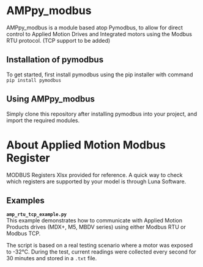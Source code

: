 # AMPpy_modbus
AMPpy_modbus is a module based atop Pymodbus, to allow for direct control to Applied Motion Drives and Integrated motors using the Modbus RTU protocol. (TCP support to be added)

## Installation of pymodbus
To get started, first install pymodbus using the pip installer with command `pip install pymodbus` 

## Using AMPpy_modbus
Simply clone this repository after installing pymodbus into your project, and import the required modules.

# About Applied Motion Modbus Register
MODBUS Registers Xlsx provided for reference. A quick way to check which registers are supported by your model is through Luna Software.

## Examples
**`amp_rtu_tcp_example.py`**  
This example demonstrates how to communicate with Applied Motion Products drives (MDX+, M5, MBDV series) using either Modbus RTU or Modbus TCP.

The script is based on a real testing scenario where a motor was exposed to -32°C. During the test, current readings were collected every second for 30 minutes and stored in a `.txt` file.
